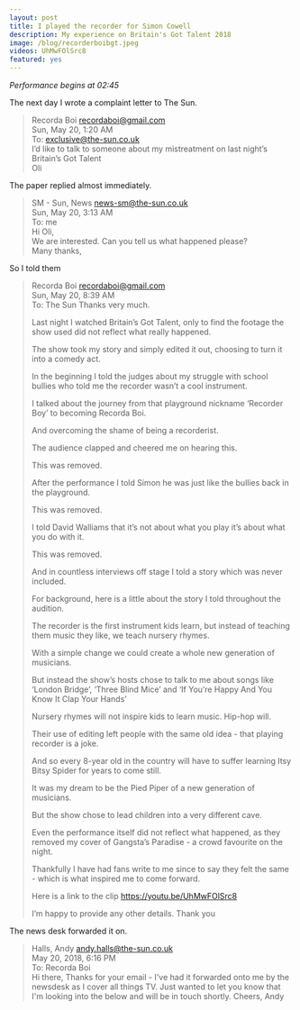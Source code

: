 ```yaml
---
layout: post
title: I played the recorder for Simon Cowell
description: My experience on Britain's Got Talent 2018
image: /blog/recorderboibgt.jpeg
videos: UhMwFOlSrc8
featured: yes
---
```


<div class="youtube-player" data-id="{{ page.videos }}" data-thumb="{{ page.image }}"></div>

*Performance begins at 02:45*


The next day I wrote a complaint letter to The Sun.

> Recorda Boi <recordaboi@gmail.com>  
> Sun, May 20, 1:20 AM  
> To: exclusive@the-sun.co.uk  
> I’d like to talk to someone about my mistreatment on last night’s Britain’s Got Talent  
> Oli

The paper replied almost immediately.

> SM - Sun, News <news-sm@the-sun.co.uk>  
>Sun, May 20, 3:13 AM  
> To: me  
> Hi Oli,  
> We are interested. Can you tell us what happened please?  
Many thanks,  

So I told them

> Recorda Boi <recordaboi@gmail.com>  
Sun, May 20, 8:39 AM  
To: The Sun
> Thanks very much.
>
> Last night I watched Britain’s Got Talent, only to find the footage the show used did not reflect what really happened.
>
>The show took my story and simply edited it out, choosing to turn it into a comedy act.
>
> In the beginning I told the judges about my struggle with school bullies who told me the recorder wasn’t a cool instrument.
>
> I talked about the journey from that playground nickname ‘Recorder Boy’ to becoming Recorda Boi.
>
> And overcoming the shame of being a recorderist.
>
> The audience clapped and cheered me on hearing this.
>
> This was removed.
>
> After the performance I told Simon he was just like the bullies back in the playground.
>
> This was removed.
>
> I told David Walliams that it’s not about what you play it’s about what you do with it.
>
> This was removed.
>
> And in countless interviews off stage I told a story which was never included.
>
> For background, here is a little about the story I told throughout the audition.
>
> The recorder is the first instrument kids learn, but instead of teaching them music they like, we teach nursery rhymes.
>
> With a simple change we could create a whole new generation of musicians.
>
> But instead the show’s hosts chose to talk to me about songs like ‘London Bridge’, ‘Three Blind Mice’ and ‘If You’re Happy And You Know It Clap Your Hands’
>
> Nursery rhymes will not inspire kids to learn music. Hip-hop will.
>
> Their use of editing left people with the same old idea - that playing recorder is a joke.
>
> And so every 8-year old in the country will have to suffer learning Itsy Bitsy Spider for years to come still.
>
> It was my dream to be the Pied Piper of a new generation of musicians.
>
> But the show chose to lead children into a very different cave.
>
> Even the performance itself did not reflect what happened, as they removed my cover of Gangsta’s Paradise - a crowd favourite on the night.
>
> Thankfully I have had fans write to me since to say they felt the same - which is what inspired me to come forward.
>
> Here is a link to the clip https://youtu.be/UhMwFOlSrc8
>
> I’m happy to provide any other details.
> Thank you

The news desk forwarded it on.

> Halls, Andy <andy.halls@the-sun.co.uk>  
> May 20, 2018, 6:16 PM  
> To: Recorda Boi  
> Hi there,
> Thanks for your email - I've had it forwarded onto me by the newsdesk as I cover all things TV.
Just wanted to let you know that I'm looking into the below and will be in touch shortly.
> Cheers,
> Andy
